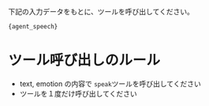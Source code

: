 下記の入力データをもとに、ツールを呼び出してください。

```
{agent_speech}
```
# ツール呼び出しのルール
- text, emotion の内容で `speak`ツールを呼び出してください
- ツールを１度だけ呼び出してください
